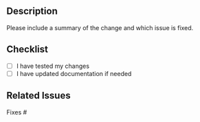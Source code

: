 ## Description

Please include a summary of the change and which issue is fixed.

## Checklist

- [ ] I have tested my changes
- [ ] I have updated documentation if needed

## Related Issues

Fixes #
